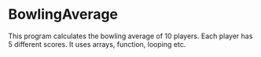 # BowlingAverage
This program calculates the bowling average of 10 players. Each player has 5 different scores. It uses arrays, function, looping etc. 
